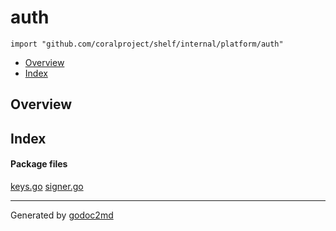 

# auth
`import "github.com/coralproject/shelf/internal/platform/auth"`

* [Overview](#pkg-overview)
* [Index](#pkg-index)

## <a name="pkg-overview">Overview</a>



## <a name="pkg-index">Index</a>


#### <a name="pkg-files">Package files</a>
[keys.go](/src/github.com/coralproject/shelf/internal/platform/auth/keys.go) [signer.go](/src/github.com/coralproject/shelf/internal/platform/auth/signer.go) 










- - -
Generated by [godoc2md](http://godoc.org/github.com/davecheney/godoc2md)
